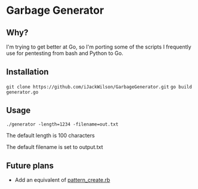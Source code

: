 # Garbage Generator
## Why?

I'm trying to get better at Go, so I'm porting some of the scripts I frequently use for pentesting from bash and Python to Go.


## Installation
`git clone https://github.com/iJackWilson/GarbageGenerator.git`
`go build generator.go`

## Usage
`./generator -length=1234 -filename=out.txt`

The default length is 100 characters

The default filename is set to output.txt

## Future plans
* Add an equivalent of [pattern_create.rb](https://github.com/rapid7/metasploit-framework/blob/master/tools/exploit/pattern_create.rb)
